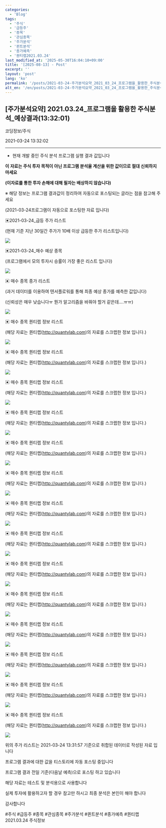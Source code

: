 ```yaml
---
categories:
  - 'Blog'
tags:
  - '주식'
  - '급등주'
  - '종목'
  - '관심종목'
  - '주가분석'
  - '퀸트분석'
  - '종가예측'
  - '퀀티랩2021.03.24'
last_modified_at: '2025-05-30T16:04:10+09:00'
title: '[2025-08-13] - Post'
excerpt: ''
layout: 'post'
lang: 'ko'
permalink: '/posts/2021-03-24-주가분석요약_2021_03_24_프로그램을_활용한_주식분석_예상결과_13_32_01/'
alt_en: '/en/posts/2021-03-24-주가분석요약_2021_03_24_프로그램을_활용한_주식분석_예상결과_13_32_01/'
---
```


## [주가분석요약] 2021.03.24_프로그램을 활용한 주식분석_예상결과(13:32:01)

코딩정보/주식

2021-03-24 13:32:02

* * *

* 현재 개발 중인 주식 분석 프로그램 실행 결과 값입니다

**이 자료는 주식 투자 목적이 아닌 프로그램 분석율 계산을 위한 값이므로 절대 신뢰하지 마세요**

**(이자료를 통한 투자 손해에 대해 필자는 배상하지 않습니다)**

※ 해당 정보는 프로그램 결과값이 정리하여 자동으로 포스팅되는 글라는 점을 참고해 주세요

(2021-03-24프로그램이 자동으로 포스팅한 자료 입니다)

▣2021-03-24_급등 주가 리스트

(현재 기준 지난 30일간 주가가 10배 이상 급등한 주가 리스트입니다)

![](/assets/images/주가분석요약_2021_03_24_프로그램을_활용한_주식분석_예상결과_13_32_01/skyloket_list.png)

▣2021-03-24_매수 예상 종목

(프로그램에서 모의 투자시 승률이 가장 좋은 리스트 입니다)

![](/assets/images/주가분석요약_2021_03_24_프로그램을_활용한_주식분석_예상결과_13_32_01/buy_list.png)

▣ 매수 종목 종가 리스트

(과거 데이터를 이용하여 텐서플로워를 통해 최종 예상 종가를 예측한 값입니다)

(신뢰성은 매우 낮습니다ㅠ 뭔가 알고리즘을 바꿔야 할거 같은데....ㅠㅠ)

![](/assets/images/주가분석요약_2021_03_24_프로그램을_활용한_주식분석_예상결과_13_32_01/stockclose_list.png)

▣ 매수 종목 퀀티랩 정보 리스트

(해당 자료는 퀀티랩(http://quantylab.com)의 자료를 스크랩한 정보 입니다.)

![](/assets/images/주가분석요약_2021_03_24_프로그램을_활용한_주식분석_예상결과_13_32_01/014160.png)

▣ 매수 종목 퀀티랩 정보 리스트

(해당 자료는 퀀티랩(http://quantylab.com)의 자료를 스크랩한 정보 입니다.)

![](/assets/images/주가분석요약_2021_03_24_프로그램을_활용한_주식분석_예상결과_13_32_01/011090.png)

▣ 매수 종목 퀀티랩 정보 리스트

(해당 자료는 퀀티랩(http://quantylab.com)의 자료를 스크랩한 정보 입니다.)

![](/assets/images/주가분석요약_2021_03_24_프로그램을_활용한_주식분석_예상결과_13_32_01/033270.png)

▣ 매수 종목 퀀티랩 정보 리스트

(해당 자료는 퀀티랩(http://quantylab.com)의 자료를 스크랩한 정보 입니다.)

![](/assets/images/주가분석요약_2021_03_24_프로그램을_활용한_주식분석_예상결과_13_32_01/099520.png)

▣ 매수 종목 퀀티랩 정보 리스트

(해당 자료는 퀀티랩(http://quantylab.com)의 자료를 스크랩한 정보 입니다.)

![](/assets/images/주가분석요약_2021_03_24_프로그램을_활용한_주식분석_예상결과_13_32_01/053450.png)

▣ 매수 종목 퀀티랩 정보 리스트

(해당 자료는 퀀티랩(http://quantylab.com)의 자료를 스크랩한 정보 입니다.)

![](/assets/images/주가분석요약_2021_03_24_프로그램을_활용한_주식분석_예상결과_13_32_01/053110.png)

▣ 매수 종목 퀀티랩 정보 리스트

(해당 자료는 퀀티랩(http://quantylab.com)의 자료를 스크랩한 정보 입니다.)

![](/assets/images/주가분석요약_2021_03_24_프로그램을_활용한_주식분석_예상결과_13_32_01/019210.png)

▣ 매수 종목 퀀티랩 정보 리스트

(해당 자료는 퀀티랩(http://quantylab.com)의 자료를 스크랩한 정보 입니다.)

![](/assets/images/주가분석요약_2021_03_24_프로그램을_활용한_주식분석_예상결과_13_32_01/225590.png)

▣ 매수 종목 퀀티랩 정보 리스트

(해당 자료는 퀀티랩(http://quantylab.com)의 자료를 스크랩한 정보 입니다.)

![](/assets/images/주가분석요약_2021_03_24_프로그램을_활용한_주식분석_예상결과_13_32_01/086080.png)

▣ 매수 종목 퀀티랩 정보 리스트

(해당 자료는 퀀티랩(http://quantylab.com)의 자료를 스크랩한 정보 입니다.)

![](/assets/images/주가분석요약_2021_03_24_프로그램을_활용한_주식분석_예상결과_13_32_01/276240.png)

▣ 매수 종목 퀀티랩 정보 리스트

(해당 자료는 퀀티랩(http://quantylab.com)의 자료를 스크랩한 정보 입니다.)

![](/assets/images/주가분석요약_2021_03_24_프로그램을_활용한_주식분석_예상결과_13_32_01/006370.png)

▣ 매수 종목 퀀티랩 정보 리스트

(해당 자료는 퀀티랩(http://quantylab.com)의 자료를 스크랩한 정보 입니다.)

![](/assets/images/주가분석요약_2021_03_24_프로그램을_활용한_주식분석_예상결과_13_32_01/001790.png)

▣ 매수 종목 퀀티랩 정보 리스트

(해당 자료는 퀀티랩(http://quantylab.com)의 자료를 스크랩한 정보 입니다.)

![](/assets/images/주가분석요약_2021_03_24_프로그램을_활용한_주식분석_예상결과_13_32_01/024940.png)

▣ 매수 종목 퀀티랩 정보 리스트

(해당 자료는 퀀티랩(http://quantylab.com)의 자료를 스크랩한 정보 입니다.)

![](/assets/images/주가분석요약_2021_03_24_프로그램을_활용한_주식분석_예상결과_13_32_01/038500.png)

위의 주가 리스트는 2021-03-24 13:31:57 기준으로 취합된 데이터로 작성된 자료 입니다

프로그램 결과에 대한 값을 티스토리에 자동 포스팅 중입니다

프로그램 결과 전일 기준(다음날 예측)으로 포스팅 하고 있습니다

해당 자료는 테스트 및 분석용으로 사용합니다

실제 투자에 활용하고자 할 경우 참고만 하시고 최종 분석은 본인이 해야 합니다

감사합니다

  

#주식 #급등주 #종목 #관심종목 #주가분석 #퀸트분석 #종가예측 #퀀티랩2021.03.24 주식정보

